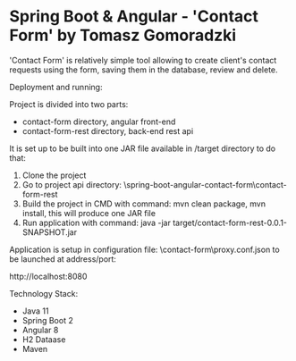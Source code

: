 # Spring Boot & Angular - 'Contact Form'  by Tomasz Gomoradzki

'Contact Form' is relatively simple tool allowing to create client's contact requests using the form,
saving them in the database, review and delete.


Deployment and running:

Project is divided into two parts:
- contact-form directory, angular front-end
- contact-form-rest	directory, back-end rest api

It is set up to be built into one JAR file available in /target directory
to do that:
1. Clone the project
2. Go to project api directory: 
	\spring-boot-angular-contact-form\contact-form-rest
3. Build the project in CMD with command: 
	mvn clean package, 
	mvn install, 
	this will produce one JAR file
4. Run application with command:
	java -jar target/contact-form-rest-0.0.1-SNAPSHOT.jar


Application is setup in configuration file: 
\contact-form\proxy.conf.json
to be launched at address/port:

http://localhost:8080



Technology Stack:

- Java 11
- Spring Boot 2
- Angular 8
- H2 Dataase
- Maven